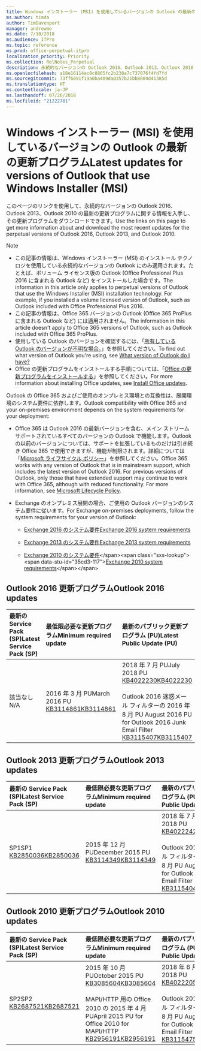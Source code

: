 ```yaml
---
title: Windows インストーラー (MSI) を使用しているバージョンの Outlook の最新の更新プログラム
ms.author: timda
author: TimDavenport
manager: andrewmo
ms.date: 7/10/2018
ms.audience: ITPro
ms.topic: reference
ms.prod: office-perpetual-itpro
localization_priority: Priority
ms.collection: RelNotes_Perpetual
description: 永続的なバージョンの Outlook 2016、Outlook 2013、Outlook 2010 の最新の更新プログラムに関する情報へのリンクを IT 技術者に提供します
ms.openlocfilehash: a18e16114ac0c8865fc2b238a7c737076f4fd7fd
ms.sourcegitcommit: 73ff6091f19a0ba409da0357b21bb8804d41385d
ms.translationtype: HT
ms.contentlocale: ja-JP
ms.lasthandoff: 07/26/2018
ms.locfileid: "21222781"
---
```

# <a name="latest-updates-for-versions-of-outlook-that-use-windows-installer-msi"></a><span data-ttu-id="35cd3-103">Windows インストーラー (MSI) を使用しているバージョンの Outlook の最新の更新プログラム</span><span class="sxs-lookup"><span data-stu-id="35cd3-103">Latest updates for versions of Outlook that use Windows Installer (MSI)</span></span>

<span data-ttu-id="35cd3-104">このページのリンクを使用して、永続的なバージョンの Outlook 2016、Outlook 2013、Outlook 2010 の最新の更新プログラムに関する情報を入手し、その更新プログラムをダウンロードできます。</span><span class="sxs-lookup"><span data-stu-id="35cd3-104">Use the links on this page to get more information about and download the most recent updates for the perpetual versions of Outlook 2016, Outlook 2013, and Outlook 2010.</span></span>
  
> [!NOTE]
> - <span data-ttu-id="35cd3-p101">この記事の情報は、Windows インストーラー (MSI) のインストール テクノロジを使用している永続的なバージョンの Outlook にのみ適用されます。たとえば、ボリューム ライセンス版の Outlook (Office Professional Plus 2016 に含まれる Outlook など) をインストールした場合です。</span><span class="sxs-lookup"><span data-stu-id="35cd3-p101">The information in this article only applies to perpetual versions of Outlook that use the Windows Installer (MSI) installation technology. For example, if you installed a volume licensed version of Outlook, such as Outlook included with Office Professional Plus 2016.</span></span>
> - <span data-ttu-id="35cd3-107">この記事の情報は、Office 365 バージョンの Outlook (Office 365 ProPlus に含まれる Outlook など) には適用されません。</span><span class="sxs-lookup"><span data-stu-id="35cd3-107">The information in this article doesn't apply to Office 365 versions of Outlook, such as Outlook included with Office 365 ProPlus.</span></span>
> - <span data-ttu-id="35cd3-108">使用している Outlook のバージョンを確認するには、「[所有している Outlook のバージョンが不明な場合。](https://support.office.com/article/b3a9568c-edb5-42b9-9825-d48d82b2257c)」を参照してください。</span><span class="sxs-lookup"><span data-stu-id="35cd3-108">To find out what version of Outlook you're using, see [What version of Outlook do I have?](https://support.office.com/article/b3a9568c-edb5-42b9-9825-d48d82b2257c)</span></span>
> - <span data-ttu-id="35cd3-109">Office の更新プログラムをインストールする手順については、「[Office の更新プログラムをインストールする](https://support.office.com/article/2ab296f3-7f03-43a2-8e50-46de917611c5)」を参照してください。</span><span class="sxs-lookup"><span data-stu-id="35cd3-109">For more information about installing Office updates, see [Install Office updates](https://support.office.com/article/2ab296f3-7f03-43a2-8e50-46de917611c5).</span></span> 
  
<span data-ttu-id="35cd3-110">Outlook の Office 365 およびご使用のオンプレミス環境との互換性は、展開環境のシステム要件に依存します。</span><span class="sxs-lookup"><span data-stu-id="35cd3-110">Outlook compatibility with Office 365 and your on-premises environment depends on the system requirements for your deployment:</span></span>
  
- <span data-ttu-id="35cd3-p102">Office 365 は Outlook 2016 の最新バージョンを含む、メイン ストリーム サポートされているすべてのバージョンの Outlook で機能します。Outlook の以前のバージョンについては、サポートを拡張しているものだけは引き続き Office 365 で使用できますが、機能が制限されます。詳細については「[Microsoft ライフサイクル ポリシー](https://support.microsoft.com/lifecycle)」を参照してください。</span><span class="sxs-lookup"><span data-stu-id="35cd3-p102">Office 365 works with any version of Outlook that is in mainstream support, which includes the latest version of Outlook 2016. For previous versions of Outlook, only those that have extended support may continue to work with Office 365, although with reduced functionality. For more information, see [Microsoft Lifecycle Policy](https://support.microsoft.com/lifecycle).</span></span>
    
- <span data-ttu-id="35cd3-114">Exchange のオンプレミス展開の場合、ご使用の Outlook バージョンのシステム要件に従います。</span><span class="sxs-lookup"><span data-stu-id="35cd3-114">For Exchange on-premises deployments, follow the system requirements for your version of Outlook:</span></span>
    
  - [<span data-ttu-id="35cd3-115">Exchange 2016 のシステム要件</span><span class="sxs-lookup"><span data-stu-id="35cd3-115">Exchange 2016 system requirements</span></span>](https://docs.microsoft.com/Exchange/plan-and-deploy/system-requirements)
    
  - [<span data-ttu-id="35cd3-116">Exchange 2013 のシステム要件</span><span class="sxs-lookup"><span data-stu-id="35cd3-116">Exchange 2013 system requirements</span></span>](https://technet.microsoft.com/ja-JP/library/aa996719%28v=exchg.150%29.aspx)
    
  - <span data-ttu-id="35cd3-117">[Exchange 2010 のシステム要件](https://docs.microsoft.com/previous-versions/office/exchange-server-2010/aa996719(v=exchg.141))</span><span class="sxs-lookup"><span data-stu-id="35cd3-117">[Exchange 2010 system requirements](https://docs.microsoft.com/previous-versions/office/exchange-server-2010/aa996719(v=exchg.141))</span></span>

   
## <a name="outlook-2016-updates"></a><span data-ttu-id="35cd3-118">Outlook 2016 更新プログラム</span><span class="sxs-lookup"><span data-stu-id="35cd3-118">Outlook 2016 updates</span></span>

|<span data-ttu-id="35cd3-119">**最新の Service Pack (SP)**</span><span class="sxs-lookup"><span data-stu-id="35cd3-119">**Latest Service Pack (SP)**</span></span>|<span data-ttu-id="35cd3-120">**最低限必要な更新プログラム**</span><span class="sxs-lookup"><span data-stu-id="35cd3-120">**Minimum required update**</span></span>|<span data-ttu-id="35cd3-121">**最新のパブリック更新プログラム (PU)**</span><span class="sxs-lookup"><span data-stu-id="35cd3-121">**Latest Public Update (PU)**</span></span>|
|:-----|:-----|:-----|
|<span data-ttu-id="35cd3-122">該当なし</span><span class="sxs-lookup"><span data-stu-id="35cd3-122">N/A</span></span>  <br/> |<span data-ttu-id="35cd3-123">2016 年 3 月 PU</span><span class="sxs-lookup"><span data-stu-id="35cd3-123">March 2016 PU</span></span> <br/>[<span data-ttu-id="35cd3-124">KB3114861</span><span class="sxs-lookup"><span data-stu-id="35cd3-124">KB3114861</span></span>](https://support.microsoft.com/help/3114861) <br/> |<span data-ttu-id="35cd3-125">2018 年 7 月 PU</span><span class="sxs-lookup"><span data-stu-id="35cd3-125">July 2018 PU</span></span> <br/>[<span data-ttu-id="35cd3-126">KB4022230</span><span class="sxs-lookup"><span data-stu-id="35cd3-126">KB4022230</span></span>](https://support.microsoft.com/ja-JP/help/4022230) <br/><br/> <span data-ttu-id="35cd3-127">Outlook 2016 迷惑メール フィルターの 2016 年 8 月 PU </span><span class="sxs-lookup"><span data-stu-id="35cd3-127">August 2016 PU for Outlook 2016 Junk Email Filter</span></span>  <br/>[<span data-ttu-id="35cd3-128">KB3115407</span><span class="sxs-lookup"><span data-stu-id="35cd3-128">KB3115407</span></span>](https://support.microsoft.com/help/3115407) <br/> |
   
## <a name="outlook-2013-updates"></a><span data-ttu-id="35cd3-129">Outlook 2013 更新プログラム</span><span class="sxs-lookup"><span data-stu-id="35cd3-129">Outlook 2013 updates</span></span>

|<span data-ttu-id="35cd3-130">**最新の Service Pack (SP)**</span><span class="sxs-lookup"><span data-stu-id="35cd3-130">**Latest Service Pack (SP)**</span></span>|<span data-ttu-id="35cd3-131">**最低限必要な更新プログラム**</span><span class="sxs-lookup"><span data-stu-id="35cd3-131">**Minimum required update**</span></span>|<span data-ttu-id="35cd3-132">**最新のパブリック更新プログラム (PU)**</span><span class="sxs-lookup"><span data-stu-id="35cd3-132">**Latest Public Update (PU)**</span></span>|
|:-----|:-----|:-----|
|<span data-ttu-id="35cd3-133">SP1</span><span class="sxs-lookup"><span data-stu-id="35cd3-133">SP1</span></span>  <br/>[<span data-ttu-id="35cd3-134">KB2850036</span><span class="sxs-lookup"><span data-stu-id="35cd3-134">KB2850036</span></span>](https://go.microsoft.com/fwlink/p/?LinkId=512538) <br/> |<span data-ttu-id="35cd3-135">2015 年 12 月 PU</span><span class="sxs-lookup"><span data-stu-id="35cd3-135">December 2015 PU</span></span> <br/>[<span data-ttu-id="35cd3-136">KB3114349</span><span class="sxs-lookup"><span data-stu-id="35cd3-136">KB3114349</span></span>](https://support.microsoft.com/kb/3114349) <br/> |<span data-ttu-id="35cd3-137">2018 年 7 月 PU</span><span class="sxs-lookup"><span data-stu-id="35cd3-137">July 2018 PU</span></span> <br/>[<span data-ttu-id="35cd3-138">KB4022242</span><span class="sxs-lookup"><span data-stu-id="35cd3-138">KB4022242</span></span>](https://support.microsoft.com/ja-JP/help/4022242) <br/><br/>  <span data-ttu-id="35cd3-139">Outlook 2013 迷惑メール フィルターの 2016 年 8 月 PU </span><span class="sxs-lookup"><span data-stu-id="35cd3-139">August 2016 PU for Outlook 2013 Junk Email Filter</span></span> <br/> [<span data-ttu-id="35cd3-140">KB3115404</span><span class="sxs-lookup"><span data-stu-id="35cd3-140">KB3115404</span></span>](https://support.microsoft.com/kb/3115404) <br/> |
   
## <a name="outlook-2010-updates"></a><span data-ttu-id="35cd3-141">Outlook 2010 更新プログラム</span><span class="sxs-lookup"><span data-stu-id="35cd3-141">Outlook 2010 updates</span></span>

|<span data-ttu-id="35cd3-142">**最新の Service Pack (SP)**</span><span class="sxs-lookup"><span data-stu-id="35cd3-142">**Latest Service Pack (SP)**</span></span>|<span data-ttu-id="35cd3-143">**最低限必要な更新プログラム**</span><span class="sxs-lookup"><span data-stu-id="35cd3-143">**Minimum required update**</span></span>|<span data-ttu-id="35cd3-144">**最新のパブリック更新プログラム (PU)**</span><span class="sxs-lookup"><span data-stu-id="35cd3-144">**Latest Public Update (PU)**</span></span>|
|:-----|:-----|:-----|
|<span data-ttu-id="35cd3-145">SP2</span><span class="sxs-lookup"><span data-stu-id="35cd3-145">SP2</span></span> <br/>[<span data-ttu-id="35cd3-146">KB2687521</span><span class="sxs-lookup"><span data-stu-id="35cd3-146">KB2687521</span></span>](https://go.microsoft.com/fwlink/p/?LinkId=512542) <br/> |<span data-ttu-id="35cd3-147">2015 年 10 月 PU</span><span class="sxs-lookup"><span data-stu-id="35cd3-147">October 2015 PU</span></span> <br/> [<span data-ttu-id="35cd3-148">KB3085604</span><span class="sxs-lookup"><span data-stu-id="35cd3-148">KB3085604</span></span>](https://support.microsoft.com/kb/3085604) <br/><br/>  <span data-ttu-id="35cd3-149">MAPI/HTTP 用の Office 2010 の 2015 年 4 月 PU</span><span class="sxs-lookup"><span data-stu-id="35cd3-149">April 2015 PU for Office 2010 for MAPI/HTTP</span></span> <br/> [<span data-ttu-id="35cd3-150">KB2956191</span><span class="sxs-lookup"><span data-stu-id="35cd3-150">KB2956191</span></span>](https://support.microsoft.com/ja-JP/help/2956191/april-14-2015-update-for-office-2010-kb2956191) <br/> |<span data-ttu-id="35cd3-151">2018 年 6 月 PU</span><span class="sxs-lookup"><span data-stu-id="35cd3-151">June 2018 PU</span></span> <br/>[<span data-ttu-id="35cd3-152">KB4022205</span><span class="sxs-lookup"><span data-stu-id="35cd3-152">KB4022205</span></span>](https://support.microsoft.com/ja-JP/help/4022205) <br/><br/>  <span data-ttu-id="35cd3-153">Outlook 2010 迷惑メール フィルターの 2016 年 8 月 PU </span><span class="sxs-lookup"><span data-stu-id="35cd3-153">August 2016 PU for Outlook 2010 Junk Email Filter</span></span> <br/> [<span data-ttu-id="35cd3-154">KB3115475</span><span class="sxs-lookup"><span data-stu-id="35cd3-154">KB3115475</span></span>](https://support.microsoft.com/kb/3115475) <br/> |
   

